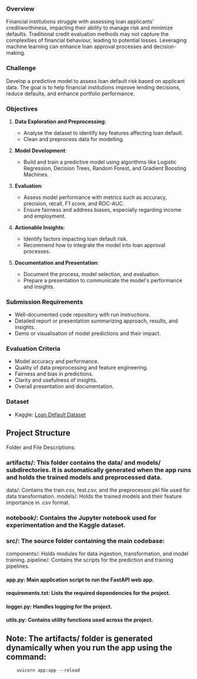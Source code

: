 ### Overview

Financial institutions struggle with assessing loan applicants' creditworthiness, impacting their ability to manage risk and minimize defaults. Traditional credit evaluation methods may not capture the complexities of financial behaviour, leading to potential losses. Leveraging machine learning can enhance loan approval processes and decision-making.

### Challenge

Develop a predictive model to assess loan default risk based on applicant data. The goal is to help financial institutions improve lending decisions, reduce defaults, and enhance portfolio performance.

### Objectives

1. **Data Exploration and Preprocessing**:
   - Analyse the dataset to identify key features affecting loan default.
   - Clean and preprocess data for modelling.

2. **Model Development**:
   - Build and train a predictive model using algorithms like Logistic Regression, Decision Trees, Random Forest, and Gradient Boosting Machines.

3. **Evaluation**:
   - Assess model performance with metrics such as accuracy, precision, recall, F1 score, and ROC-AUC.
   - Ensure fairness and address biases, especially regarding income and employment.

4. **Actionable Insights**:
   - Identify factors impacting loan default risk.
   - Recommend how to integrate the model into loan approval processes.

5. **Documentation and Presentation**:
   - Document the process, model selection, and evaluation.
   - Prepare a presentation to communicate the model's performance and insights.

### Submission Requirements

- Well-documented code repository with run instructions.
- Detailed report or presentation summarizing approach, results, and insights.
- Demo or visualisation of model predictions and their impact.

### Evaluation Criteria

- Model accuracy and performance.
- Quality of data preprocessing and feature engineering.
- Fairness and bias in predictions.
- Clarity and usefulness of insights.
- Overall presentation and documentation.

### Dataset

- Kaggle: [Loan Default Dataset](https://www.kaggle.com/datasets/yasserh/loan-default-dataset)

## Project Structure
Folder and File Descriptions:
### artifacts/: This folder contains the data/ and models/ subdirectories. It is automatically generated when the app runs and holds the trained models and preprocessed data.

data/: Contains the train.csv, test.csv, and the preprocessor.pkl file used for data transformation.
models/: Holds the trained models and their feature importance in .csv format.

### notebook/: Contains the Jupyter notebook used for experimentation and the Kaggle dataset.

### src/: The source folder containing the main codebase:

components/: Holds modules for data ingestion, transformation, and model training.
pipeline/: Contains the scripts for the prediction and training pipelines.

#### app.py: Main application script to run the FastAPI web app.

#### requirements.txt: Lists the required dependencies for the project.

#### logger.py: Handles logging for the project.

#### utils.py: Contains utility functions used across the project.

## Note: The artifacts/ folder is generated dynamically when you run the app using the command:
        uvicorn app:app --reload
